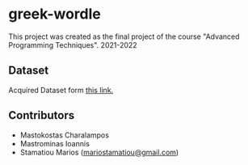 # greek-wordle
This project was created as the final project of  the course "Advanced Programming Techniques". 2021-2022  

## Dataset
Acquired Dataset form [this link.](https://github.com/cmastrokostas/Word-Length-CSV-Filter)

## Contributors 
* Mastokostas Charalampos
* Mastrominas Ioannis
* Stamatiou Marios (mariostamatiou@gmail.com)
